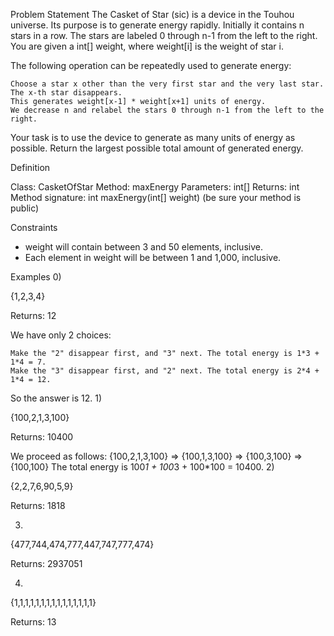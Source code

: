 Problem Statement
        The Casket of Star (sic) is a device in the Touhou universe. Its purpose is to generate energy rapidly. Initially it contains n stars in a row. The stars are labeled 0 through n-1 from the left to the right. You are given a int[] weight, where weight[i] is the weight of star i.





The following operation can be repeatedly used to generate energy:

    Choose a star x other than the very first star and the very last star.
    The x-th star disappears.
    This generates weight[x-1] * weight[x+1] units of energy.
    We decrease n and relabel the stars 0 through n-1 from the left to the right.







Your task is to use the device to generate as many units of energy as possible. Return the largest possible total amount of generated energy.
 
Definition
        
Class:  CasketOfStar
Method: maxEnergy
Parameters: int[]
Returns:    int
Method signature:   int maxEnergy(int[] weight)
(be sure your method is public)
    
 
Constraints
-   weight will contain between 3 and 50 elements, inclusive.
-   Each element in weight will be between 1 and 1,000, inclusive.
 
Examples
0)  
        

{1,2,3,4}

Returns: 12

We have only 2 choices:

    Make the "2" disappear first, and "3" next. The total energy is 1*3 + 1*4 = 7.
    Make the "3" disappear first, and "2" next. The total energy is 2*4 + 1*4 = 12.

So the answer is 12.
1)  
        

{100,2,1,3,100}

Returns: 10400

We proceed as follows: {100,2,1,3,100} => {100,1,3,100} => {100,3,100} => {100,100} The total energy is 100*1 + 100*3 + 100*100 = 10400.
2)  
        

{2,2,7,6,90,5,9}

Returns: 1818

3)  
        

{477,744,474,777,447,747,777,474}

Returns: 2937051

4)  
        

{1,1,1,1,1,1,1,1,1,1,1,1,1,1,1}

Returns: 13